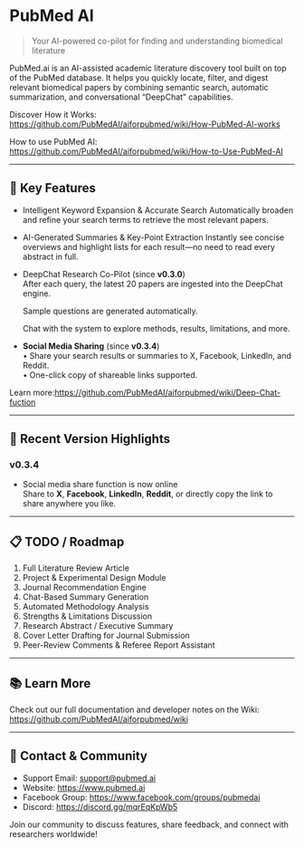 # PubMed AI

> Your AI-powered co-pilot for finding and understanding biomedical literature

PubMed.ai is an AI-assisted academic literature discovery tool built on top of the PubMed database. It helps you quickly locate, filter, and digest relevant biomedical papers by combining semantic search, automatic summarization, and conversational “DeepChat” capabilities.

Discover How it Works: https://github.com/PubMedAI/aiforpubmed/wiki/How-PubMed-AI-works

How to use PubMed AI: https://github.com/PubMedAI/aiforpubmed/wiki/How-to-Use-PubMed-AI


---

## 🚀 Key Features

- Intelligent Keyword Expansion & Accurate Search  Automatically broaden and refine your search terms to retrieve the most relevant papers.

- AI-Generated Summaries & Key-Point Extraction  Instantly see concise overviews and highlight lists for each result—no need to read every abstract in full.

- DeepChat Research Co-Pilot (since **v0.3.0**)  
    After each query, the latest 20 papers are ingested into the DeepChat engine.

    Sample questions are generated automatically.  

    Chat with the system to explore methods, results, limitations, and more.

- **Social Media Sharing** (since **v0.3.4**)  
  • Share your search results or summaries to X, Facebook, LinkedIn, and Reddit.  
  • One-click copy of shareable links supported.  

Learn more:https://github.com/PubMedAI/aiforpubmed/wiki/Deep-Chat-fuction

---
## 🔖 Recent Version Highlights

### v0.3.4
- Social media share function is now online  
  Share to **X**, **Facebook**, **LinkedIn**, **Reddit**, or directly copy the link to share anywhere you like.

---


## 📋 TODO / Roadmap

1. Full Literature Review Article  
2. Project & Experimental Design Module  
3. Journal Recommendation Engine  
4. Chat-Based Summary Generation  
5. Automated Methodology Analysis  
6. Strengths & Limitations Discussion  
7. Research Abstract / Executive Summary  
8. Cover Letter Drafting for Journal Submission  
9. Peer-Review Comments & Referee Report Assistant

---


## 📚 Learn More

Check out our full documentation and developer notes on the Wiki:  
https://github.com/PubMedAI/aiforpubmed/wiki

---

## 💬 Contact & Community

- Support Email: support@pubmed.ai  
- Website: https://www.pubmed.ai  
- Facebook Group: https://www.facebook.com/groups/pubmedai 
- Discord: https://discord.gg/mqrEqKpWb5  

Join our community to discuss features, share feedback, and connect with researchers worldwide!
